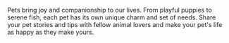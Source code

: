 Pets bring joy and companionship to our lives. From playful puppies to serene fish, each pet has its own unique charm and set of needs. Share your pet stories and tips with fellow animal lovers and make your pet's life as happy as they make yours.
